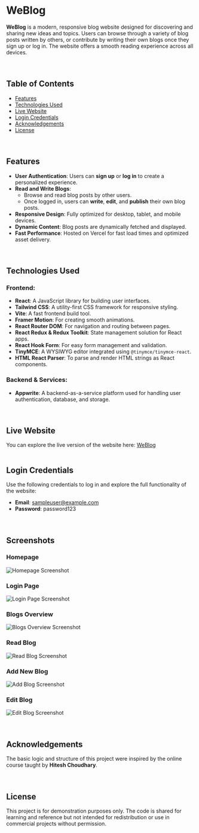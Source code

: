 # WeBlog

**WeBlog** is a modern, responsive blog website designed for discovering and sharing new ideas and topics. Users can browse through a variety of blog posts written by others, or contribute by writing their own blogs once they sign up or log in. The website offers a smooth reading experience across all devices.
<br><br><br>

## Table of Contents

- [Features](#features)
- [Technologies Used](#technologies-used)
- [Live Website](#live-website)
- [Login Credentials](#login-credentials)
- [Acknowledgements](#acknowledgements)
- [License](#license)
<br><br><br>

## Features

- **User Authentication**: Users can **sign up** or **log in** to create a personalized experience.
- **Read and Write Blogs**:
  - Browse and read blog posts by other users.
  - Once logged in, users can **write**, **edit**, and **publish** their own blog posts.
- **Responsive Design**: Fully optimized for desktop, tablet, and mobile devices.
- **Dynamic Content**: Blog posts are dynamically fetched and displayed.
- **Fast Performance**: Hosted on Vercel for fast load times and optimized asset delivery.
<br><br><br>

## Technologies Used

### Frontend:
- **React**: A JavaScript library for building user interfaces.
- **Tailwind CSS**: A utility-first CSS framework for responsive styling.
- **Vite**: A fast frontend build tool.
- **Framer Motion**: For creating smooth animations.
- **React Router DOM**: For navigation and routing between pages.
- **React Redux & Redux Toolkit**: State management solution for React apps.
- **React Hook Form**: For easy form management and validation.
- **TinyMCE**: A WYSIWYG editor integrated using `@tinymce/tinymce-react`.
- **HTML React Parser**: To parse and render HTML strings as React components.

### Backend & Services:
- **Appwrite**: A backend-as-a-service platform used for handling user authentication, database, and storage.
<br><br><br>

## Live Website

You can explore the live version of the website here: [WeBlog](https://weblogspace.vercel.app)
<br><br>

## Login Credentials

Use the following credentials to log in and explore the full functionality of the website:

- **Email**: sampleuser@example.com
- **Password**: password123
<br><br><br>

## Screenshots

### Homepage
![Homepage Screenshot](public/Screenshots/home-screenshot.png)

### Login Page
![Login Page Screenshot](public/Screenshots/login-screenshot.png)

### Blogs Overview
![Blogs Overview Screenshot](public/Screenshots/blogs-screenshot-1.png)

### Read Blog
![Read Blog Screenshot](public/Screenshots/read-blog-screenshot.png)

### Add New Blog
![Add Blog Screenshot](public/Screenshots/add-blog-screenshot.png)

### Edit Blog
![Edit Blog Screenshot](public/Screenshots/edit-blog-screenshot.png)
<br><br><br>

## Acknowledgements

The basic logic and structure of this project were inspired by the online course taught by **Hitesh Choudhary**.
<br><br><br>

## License

This project is for demonstration purposes only. The code is shared for learning and reference but not intended for redistribution or use in commercial projects without permission.
